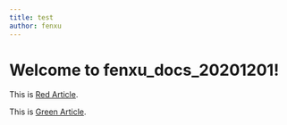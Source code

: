 ```yaml
---
title: test
author: fenxu
---
```


# Welcome to fenxu_docs_20201201!

This is [Red Article](test/red.md).

This is [Green Article](test/green.md).